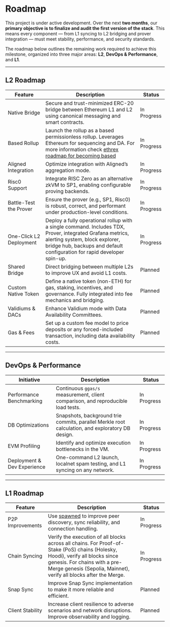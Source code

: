 # Roadmap
This project is under active development. Over the next **two months**, our **primary objective is to finalize and audit the first version of the stack**.
This means every component — from L1 syncing to L2 bridging and prover integration — must meet stability, performance, and security standards.

The roadmap below outlines the remaining work required to achieve this milestone, organized into three major areas: **L2**, **DevOps & Performance**, and **L1**.

---

## L2 Roadmap

| Feature                     | Description                                                                                                                                                                                                                          | Status       |
|----------------------------|--------------------------------------------------------------------------------------------------------------------------------------------------------------------------------------------------------------------------------------|--------------|
| Native Bridge              | Secure and trust-minimized ERC-20 bridge between Ethereum L1 and L2 using canonical messaging and smart contracts.                                                                                                                   | In Progress  |
| Based Rollup               | Launch the rollup as a based permissionless rollup. Leverages Ethereum for sequencing and DA. For more information check [ethrex roadmap for becoming based](https://hackmd.io/TCa-bQisToW46enF58_3Vw?view)                                                          | In Progress    |
| Aligned Integration        | Optimize integration with Aligned’s aggregation mode.                                                                                                                                                                              | In Progress |
| Risc0 Support              | Integrate RISC Zero as an alternative zkVM to SP1, enabling configurable proving backends.                                                                                                                                                    | In Progress     |
| Battle-Test the Prover     |                                                               Ensure the prover (e.g., SP1, Risc0) is robust, correct, and performant under production-level  conditions.                                                                                 | In Progress    |
| One-Click L2 Deployment    | Deploy a fully operational rollup with a single command. Includes TDX, Prover, integrated Grafana metrics, alerting system, block explorer, bridge hub, backups and default configuration for rapid developer spin-up.                        | In Progress |
| Shared Bridge              | Direct bridging between multiple L2s to improve UX and avoid L1 costs.                                                                                                                                                           | Planned      |
| Custom Native Token        | Define a native token (non-ETH) for gas, staking, incentives, and governance. Fully integrated into fee mechanics and bridging.                                                                                                      | Planned  |
| Validiums & DACs           | Enhance Validium mode with Data Availability Committees.                                                                                                                                       | Planned      |
| Gas & Fees   | Set up a custom fee model to price deposits or any forced-included transaction, including data availability costs.                                                                                                                                                | Planned  |

---

## DevOps & Performance

| Initiative                   | Description                                                                                                                                                                                    | Status       |
|-----------------------------|------------------------------------------------------------------------------------------------------------------------------------------------------------------------------------------------|--------------|
| Performance Benchmarking    | Continuous `ggas/s` measurement, client comparison, and reproducible load tests.                                                                                                               | In Progress|
| DB Optimizations            | Snapshots, background trie commits, parallel Merkle root calculation, and exploratory DB design.                                                                                                | In Progress |
| EVM Profiling               | Identify and optimize execution bottlenecks in the VM.                                                                                                                                          | In Progress  |
| Deployment & Dev Experience | One-command L2 launch, localnet spam testing, and L1 syncing on any network.                                                                                                                    | In Progress |

---

## L1 Roadmap

| Feature                  | Description                                                                                                                                                    | Status       |
|--------------------------|----------------------------------------------------------------------------------------------------------------------------------------------------------------|--------------|
| P2P Improvements         | Use [spawned](https://github.com/lambdaclass/spawned) to improve peer discovery, sync reliability, and connection handling.                                   | In Progress  |
| Chain Syncing      | Verify the execution of all blocks across all chains. For Proof-of-Stake (PoS) chains (Holesky, Hoodi), verify all blocks since genesis. For chains with a pre-Merge genesis (Sepolia, Mainnet), verify all blocks after the Merge.  | In Progress |
| Snap Sync   | Improve Snap Sync implementation to make it more reliable and efficient. | Planned  |
| Client Stability | Increase client resilience to adverse scenarios and network disruptions. Improve observability and logging. | Planned |